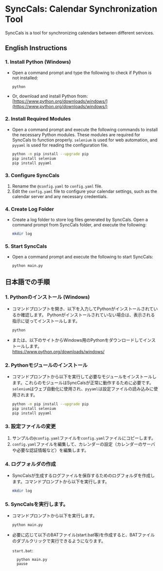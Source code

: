 # SyncCals: Calendar Synchronization Tool

SyncCals is a tool for synchronizing calendars between different services.

## English Instructions

### 1. Install Python (Windows)

-  Open a command prompt and type the following to check if Python is not installed:

    ```bash
    python
    ```

-  Or, download and install Python from:<br/>
   [https://www.python.org/downloads/windows/](https://www.python.org/downloads/windows/)

### 2. Install Required Modules

-  Open a command prompt and execute the following commands to install the necessary Python modules. These modules are required for SyncCals to function properly. `selenium` is used for web automation, and `pyyaml` is used for reading the configuration file.

    ```bash
    python -m pip install --upgrade pip
    pip install selenium
    pip install pyyaml
    ```

### 3. Configure SyncCals

1.  Rename the `@config.yaml` to `config.yaml` file.
2.  Edit the `config.yaml` file to configure your calendar settings, such as the calendar server and any necessary credentials.

### 4. Create Log Folder

-  Create a log folder to store log files generated by SyncCals. Open a command prompt from SyncCals folder, and execute the following:

    ```bash
    mkdir log
    ```

### 5. Start SyncCals

-  Open a command prompt and execute the following to start SyncCals:

    ```bash
    python main.py
    ```

## 日本語での手順

### 1. Pythonのインストール (Windows)

-  コマンドプロンプトを開き、以下を入力してPythonがインストールされているか確認します。
    Pythonがインストールされていない場合は、表示される指示に従ってインストールします。

    ```bash
    python
    ```

-   または、以下のサイトからWindows用のPythonをダウンロードしてインストールします。<br/>
    https://www.python.org/downloads/windows/

### 2. Pythonモジュールのインストール

-  コマンドプロンプトから以下を実行して必要なモジュールをインストールします。これらのモジュールはSyncCalsが正常に動作するために必要です。`selenium`はウェブ自動化に使用され、`pyyaml`は設定ファイルの読み込みに使用されます。

    ```bash
    python -m pip install --upgrade pip
    pip install selenium
    pip install pyyaml
    ```

### 3. 設定ファイルの変更

1.  サンプルの`@config.yaml`ファイルを`config.yaml`ファイルにコピーします。
2.  `config.yaml`ファイルを編集して、カレンダーの設定（カレンダーのサーバや必要な認証情報など）を編集します。

### 4. ログフォルダの作成

-  SyncCalsが生成するログファイルを保存するためのログフォルダを作成します。コマンドプロンプトから以下を実行します。

    ```bash
    mkdir log
    ```

### 5. SyncCalsを実行します。

-  コマンドプロンプトから以下を実行します。

    ```bash
    python main.py
    ```
-  必要に応じて以下のBATファイル(start.bat等)を作成すると、BATファイルのダブルクリックで実行できるようになります。<br/>

    `start.bat`:
    ```
      python main.py
      pause
    ```
